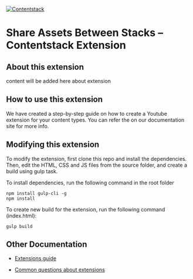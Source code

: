 [![Contentstack](https://www.contentstack.com/assets/blt440aad5a09c89b2f/contentstack_icon.svg)](https://www.contentstack.com/)

# Share Assets Between Stacks  – Contentstack Extension

## About this extension

content will be added here about extension

## How to use this extension

We have created a step-by-step guide on how to create a Youtube extension for your content types. You can refer the []() on our documentation site for more info.

## Modifying this extension

To modify the extension, first clone this repo and install the dependencies. Then, edit the HTML, CSS and JS files from the source folder, and create a build using gulp task.

To install dependencies, run the following command in the root folder

    npm install gulp-cli -g 
    npm install
    
To create new build for the extension, run the following command (index.html):

    gulp build

## Other Documentation

-   [Extensions guide](https://www.contentstack.com/docs/guide/extensions)
    
-   [Common questions about extensions](https://www.contentstack.com/docs/faqs#extensions)


